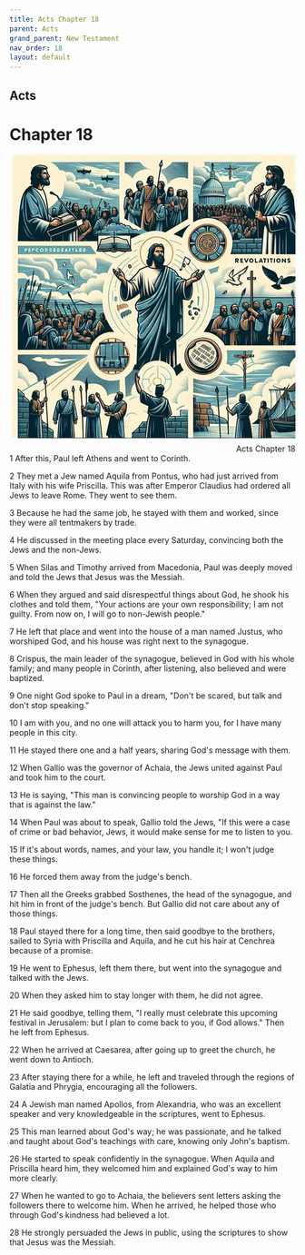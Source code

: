```yaml
---
title: Acts Chapter 18
parent: Acts
grand_parent: New Testament
nav_order: 18
layout: default
---
```


## Acts

# Chapter 18

<div style="clear: both; text-align: right;">
    <img src="/assets/Image/Acts/500/18.jpg" alt="Acts Chapter 18" class="chapter-image" style="max-width: 100%; height: auto; float: right; margin: 0 0 10px 10px; padding-left: 10%;">
    <figcaption style="font-size: 14px;">Acts Chapter 18</figcaption>
</div>
1 After this, Paul left Athens and went to Corinth.

2 They met a Jew named Aquila from Pontus, who had just arrived from Italy with his wife Priscilla. This was after Emperor Claudius had ordered all Jews to leave Rome. They went to see them.

3 Because he had the same job, he stayed with them and worked, since they were all tentmakers by trade.

4 He discussed in the meeting place every Saturday, convincing both the Jews and the non-Jews.

5 When Silas and Timothy arrived from Macedonia, Paul was deeply moved and told the Jews that Jesus was the Messiah.

6 When they argued and said disrespectful things about God, he shook his clothes and told them, "Your actions are your own responsibility; I am not guilty. From now on, I will go to non-Jewish people."

7 He left that place and went into the house of a man named Justus, who worshiped God, and his house was right next to the synagogue.

8 Crispus, the main leader of the synagogue, believed in God with his whole family; and many people in Corinth, after listening, also believed and were baptized.

9 One night God spoke to Paul in a dream, "Don't be scared, but talk and don't stop speaking."

10 I am with you, and no one will attack you to harm you, for I have many people in this city.

11 He stayed there one and a half years, sharing God's message with them.

12 When Gallio was the governor of Achaia, the Jews united against Paul and took him to the court.

13 He is saying, "This man is convincing people to worship God in a way that is against the law."

14 When Paul was about to speak, Gallio told the Jews, "If this were a case of crime or bad behavior, Jews, it would make sense for me to listen to you.

15 If it's about words, names, and your law, you handle it; I won't judge these things.

16 He forced them away from the judge's bench.

17 Then all the Greeks grabbed Sosthenes, the head of the synagogue, and hit him in front of the judge's bench. But Gallio did not care about any of those things.

18 Paul stayed there for a long time, then said goodbye to the brothers, sailed to Syria with Priscilla and Aquila, and he cut his hair at Cenchrea because of a promise.

19 He went to Ephesus, left them there, but went into the synagogue and talked with the Jews.

20 When they asked him to stay longer with them, he did not agree.

21 He said goodbye, telling them, "I really must celebrate this upcoming festival in Jerusalem: but I plan to come back to you, if God allows." Then he left from Ephesus.

22 When he arrived at Caesarea, after going up to greet the church, he went down to Antioch.

23 After staying there for a while, he left and traveled through the regions of Galatia and Phrygia, encouraging all the followers.

24 A Jewish man named Apollos, from Alexandria, who was an excellent speaker and very knowledgeable in the scriptures, went to Ephesus.

25 This man learned about God's way; he was passionate, and he talked and taught about God's teachings with care, knowing only John's baptism.

26 He started to speak confidently in the synagogue. When Aquila and Priscilla heard him, they welcomed him and explained God's way to him more clearly.

27 When he wanted to go to Achaia, the believers sent letters asking the followers there to welcome him. When he arrived, he helped those who through God's kindness had believed a lot.

28 He strongly persuaded the Jews in public, using the scriptures to show that Jesus was the Messiah.


